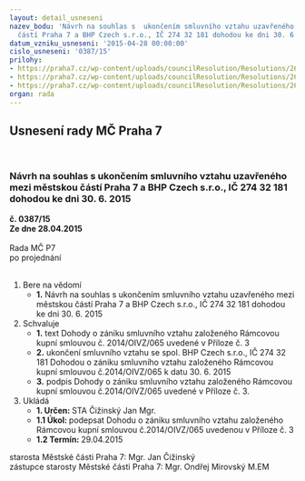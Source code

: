 ```yaml
---
layout: detail_usneseni
nazev_bodu: 'Návrh na souhlas s  ukončením smluvního vztahu uzavřeného mezi městskou
  částí Praha 7 a BHP Czech s.r.o., IČ 274 32 181 dohodou ke dni 30. 6. 2015 '
datum_vzniku_usneseni: '2015-04-28 00:00:00'
cislo_usneseni: '0387/15'
prilohy:
- https://praha7.cz/wp-content/uploads/councilResolution/Resolutions/26462/24-15-p%c5%99%c3%adloha_%c4%8d_1-_dzbhp.doc
- https://praha7.cz/wp-content/uploads/councilResolution/Resolutions/26462/24-15-p%c5%99%c3%adloha_%c4%8d.2_-v%c3%bdpis_z_or-bhp.pdf
- https://praha7.cz/wp-content/uploads/councilResolution/Resolutions/26462/24-15-p%c5%99%c3%adloha%c4%8d.3-dohoda_o_z%c3%a1niku_smluvn%c3%adho_vztahu_2014_oivz_065_(2).doc
organ: rada
---
```

<div id="ucUsn_pList" class="usn">
	<span><h2>Usnesení rady MČ Praha 7 </h2>
<br></span><div class="standBody">
<span><h3>Návrh na souhlas s  ukončením smluvního vztahu uzavřeného mezi městskou částí Praha 7 a BHP Czech s.r.o., IČ 274 32 181 dohodou ke dni 30. 6. 2015 </h3></span><div class="center">
		<strong>č. 0387/15</strong><br>
	</div>
<div class="center">
		<strong>Ze dne 28.04.2015</strong><br><br>
	</div>Rada MČ P7<br> po projednání<br><br><ol>
<li>Bere na vědomí<ul><li>
<strong>1.</strong> Návrh na souhlas s  ukončením smluvního vztahu uzavřeného mezi městskou částí Praha 7 a BHP Czech s.r.o., IČ 274 32 181 dohodou ke dni 30. 6. 2015 </li></ul>
</li>
<li>Schvaluje<ul>
<li>
<strong>1.</strong> text Dohody o zániku  smluvního vztahu založeného Rámcovou kupní smlouvou č. 2014/OIVZ/065 uvedené v Příloze č. 3</li>
<li>
<strong>2.</strong> ukončení smluvního vztahu se spol. BHP Czech s.r.o., IČ 274 32 181 Dohodou o zániku  smluvního vztahu založeného Rámcovou kupní smlouvou č.2014/OIVZ/065 k datu 30. 6. 2015</li>
<li>
<strong>3.</strong> podpis Dohody o zániku  smluvního vztahu založeného Rámcovou kupní smlouvou č.2014/OIVZ/065 uvedené v Příloze č. 3.</li>
</ul>
</li>
<li>Ukládá<ul>
<li>
<strong>1. Určen: </strong>STA Čižinský Jan Mgr.</li>
<li>
<strong>1.1 Úkol: </strong>podepsat Dohodu o zániku  smluvního vztahu založeného Rámcovou kupní smlouvou č.2014/OIVZ/065 uvedenou v Příloze č. 3</li>
<li>
<strong>1.2 Termín: </strong>29.04.2015</li>
</ul>
</li>
</ol>starosta Městské části Praha 7: Mgr. Jan Čižinský<br>zástupce starosty Městské části Praha 7: Mgr. Ondřej Mirovský M.EM 
</div>
</div>